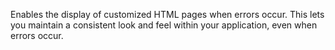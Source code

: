 Enables the display of customized HTML pages when errors occur. This lets you maintain a
  consistent look and feel within your application, even when errors occur.